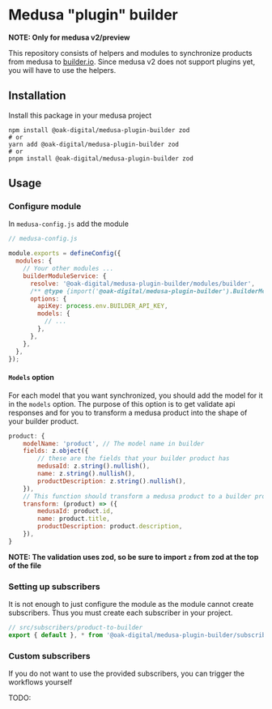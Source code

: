 # Medusa "plugin" builder

**NOTE: Only for medusa v2/preview**

This repository consists of helpers and modules to synchronize products from medusa to [builder.io](https://builder.io).
Since medusa v2 does not support plugins yet, you will have to use the helpers.

## Installation

Install this package in your medusa project

```
npm install @oak-digital/medusa-plugin-builder zod
# or
yarn add @oak-digital/medusa-plugin-builder zod
# or
pnpm install @oak-digital/medusa-plugin-builder zod
```

## Usage

### Configure module

In `medusa-config.js` add the module

```js
// medusa-config.js

module.exports = defineConfig({
  modules: {
    // Your other modules ...
    builderModuleService: {
      resolve: '@oak-digital/medusa-plugin-builder/modules/builder',
      /** @type {import('@oak-digital/medusa-plugin-builder').BuilderModuleOptions} */
      options: {
        apiKey: process.env.BUILDER_API_KEY,
        models: {
          // ...
        },
      },
    },
  },
});
```

#### `Models` option

For each model that you want synchronized, you should add the model for it in the `models` option. The purpose of this option is to get validate api responses and for you to transform a medusa product into the shape of your builder product.

```js
product: {
    modelName: 'product', // The model name in builder
    fields: z.object({
        // these are the fields that your builder product has
        medusaId: z.string().nullish(),
        name: z.string().nullish(),
        productDescription: z.string().nullish(),
    }),
    // This function should transform a medusa product to a builder product
    transform: (product) => ({
        medusaId: product.id,
        name: product.title,
        productDescription: product.description,
    }),
}
```

**NOTE: The validation uses zod, so be sure to import `z` from zod at the top of the file**


### Setting up subscribers

It is not enough to just configure the module as the module cannot create subscribers. Thus you must create each subscriber in your project.

```ts
// src/subscribers/product-to-builder
export { default }, * from '@oak-digital/medusa-plugin-builder/subscribers/product';
```

### Custom subscribers

If you do not want to use the provided subscribers, you can trigger the workflows yourself

TODO:
